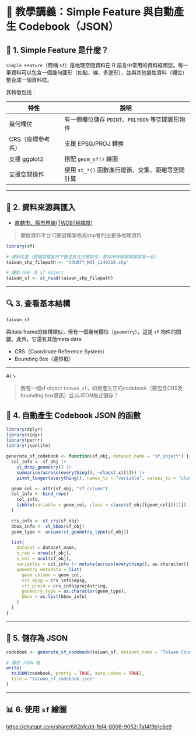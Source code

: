 # 📘 教學講義：Simple Feature 與自動產生 Codebook（JSON）

## 🧭 1. Simple Feature 是什麼？

`Simple Feature`（簡稱 `sf`）是地理空間資料在 R 語言中常用的資料框類型。每一筆資料可以包含一個幾何圖形（如點、線、多邊形），並與其他屬性資料（欄位）整合成一個資料框。

其特徵包括：

| 特性             | 說明 |
|------------------|------|
| 幾何欄位          | 有一個欄位儲存 `POINT`、`POLYGON` 等空間圖形物件 |
| CRS（座標參考系）| 支援 EPSG/PROJ 轉換 |
| 支援 ggplot2     | 搭配 `geom_sf()` 繪圖 |
| 支援空間操作     | 使用 `st_*()` 函數進行緩衝、交集、距離等空間計算 |

---

## 📂 2. 資料來源與匯入

  - [直轄市、縣市界線(TWD97經緯度)](https://data.gov.tw/dataset/7442)

> 開放資料平台可篩選檔案格式shp會列出更多地理資料

```r
library(sf)

# 資料位置（請確認檔案已下載並放在正確路徑，要和所有解壓縮檔案放一起）
taiwan_shp_filepath <- "COUNTY_MOI_1140318.shp"

# 讀取 SHP 為 sf object
taiwan_sf <- st_read(taiwan_shp_filepath)
```

---

## 🔍 3. 查看基本結構

```r
taiwan_sf
```

與data frame的結構類似，但有一個幾何欄位（`geometry`），這是 `sf` 物件的關鍵。此外，它還有其他meta data:

  - CRS（Coordinate Reference System）  
  - Bounding Box（邊界框）

---

AI >
> 我有一個sf object `taiwan_sf`，如何產生它的codebook（要包含CRS及bounding box資訊）並以JSON格式儲存？

## 📘 4. 自動產生 Codebook JSON 的函數

```r
library(dplyr)
library(tidyr)
library(purrr)
library(jsonlite)

generate_sf_codebook <- function(sf_obj, dataset_name = "sf_object") {
  col_info <- sf_obj |>
    st_drop_geometry() |>
    summarise(across(everything(), ~class(.x)[1])) |>
    pivot_longer(everything(), names_to = "variable", values_to = "class")

  geom_col <- attr(sf_obj, "sf_column")
  col_info <- bind_rows(
    col_info,
    tibble(variable = geom_col, class = class(sf_obj[[geom_col]])[1])
  )

  crs_info <- st_crs(sf_obj)
  bbox_info <- st_bbox(sf_obj)
  geom_type <- unique(st_geometry_type(sf_obj))

  list(
    dataset = dataset_name,
    n_row = nrow(sf_obj),
    n_col = ncol(sf_obj),
    variables = col_info |> mutate(across(everything(), as.character)),
    geometry_metadata = list(
      geom_column = geom_col,
      crs_epsg = crs_info$epsg,
      crs_proj4 = crs_info$proj4string,
      geometry_type = as.character(geom_type),
      bbox = as.list(bbox_info)
    )
  )
}
```

---

## 💾 5. 儲存為 JSON

```r
codebook <- generate_sf_codebook(taiwan_sf, dataset_name = "Taiwan County Boundaries (MOI 1140318)")

# 儲存 JSON 檔
write(
  toJSON(codebook, pretty = TRUE, auto_unbox = TRUE),
  file = "taiwan_sf_codebook.json"
)
```

---

## 📊 6. 使用 `sf` 繪圖

<https://chatgpt.com/share/682bfcdd-fbf4-8006-9052-7a14f9b1c6e9>